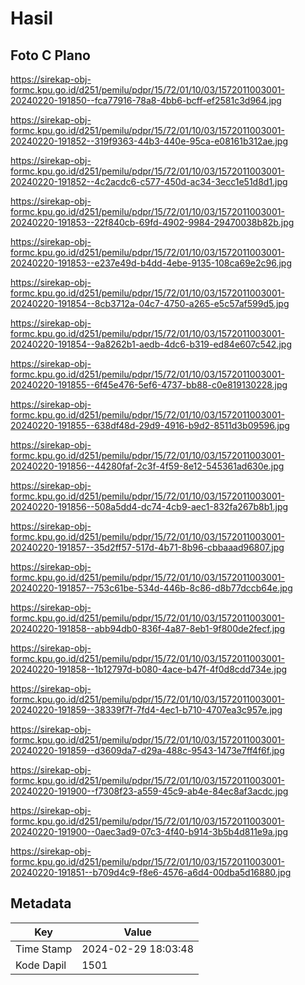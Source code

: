 # Hasil

## Foto C Plano

https://sirekap-obj-formc.kpu.go.id/d251/pemilu/pdpr/15/72/01/10/03/1572011003001-20240220-191850--fca77916-78a8-4bb6-bcff-ef2581c3d964.jpg

https://sirekap-obj-formc.kpu.go.id/d251/pemilu/pdpr/15/72/01/10/03/1572011003001-20240220-191852--319f9363-44b3-440e-95ca-e08161b312ae.jpg

https://sirekap-obj-formc.kpu.go.id/d251/pemilu/pdpr/15/72/01/10/03/1572011003001-20240220-191852--4c2acdc6-c577-450d-ac34-3ecc1e51d8d1.jpg

https://sirekap-obj-formc.kpu.go.id/d251/pemilu/pdpr/15/72/01/10/03/1572011003001-20240220-191853--22f840cb-69fd-4902-9984-29470038b82b.jpg

https://sirekap-obj-formc.kpu.go.id/d251/pemilu/pdpr/15/72/01/10/03/1572011003001-20240220-191853--e237e49d-b4dd-4ebe-9135-108ca69e2c96.jpg

https://sirekap-obj-formc.kpu.go.id/d251/pemilu/pdpr/15/72/01/10/03/1572011003001-20240220-191854--8cb3712a-04c7-4750-a265-e5c57af599d5.jpg

https://sirekap-obj-formc.kpu.go.id/d251/pemilu/pdpr/15/72/01/10/03/1572011003001-20240220-191854--9a8262b1-aedb-4dc6-b319-ed84e607c542.jpg

https://sirekap-obj-formc.kpu.go.id/d251/pemilu/pdpr/15/72/01/10/03/1572011003001-20240220-191855--6f45e476-5ef6-4737-bb88-c0e819130228.jpg

https://sirekap-obj-formc.kpu.go.id/d251/pemilu/pdpr/15/72/01/10/03/1572011003001-20240220-191855--638df48d-29d9-4916-b9d2-8511d3b09596.jpg

https://sirekap-obj-formc.kpu.go.id/d251/pemilu/pdpr/15/72/01/10/03/1572011003001-20240220-191856--44280faf-2c3f-4f59-8e12-545361ad630e.jpg

https://sirekap-obj-formc.kpu.go.id/d251/pemilu/pdpr/15/72/01/10/03/1572011003001-20240220-191856--508a5dd4-dc74-4cb9-aec1-832fa267b8b1.jpg

https://sirekap-obj-formc.kpu.go.id/d251/pemilu/pdpr/15/72/01/10/03/1572011003001-20240220-191857--35d2ff57-517d-4b71-8b96-cbbaaad96807.jpg

https://sirekap-obj-formc.kpu.go.id/d251/pemilu/pdpr/15/72/01/10/03/1572011003001-20240220-191857--753c61be-534d-446b-8c86-d8b77dccb64e.jpg

https://sirekap-obj-formc.kpu.go.id/d251/pemilu/pdpr/15/72/01/10/03/1572011003001-20240220-191858--abb94db0-836f-4a87-8eb1-9f800de2fecf.jpg

https://sirekap-obj-formc.kpu.go.id/d251/pemilu/pdpr/15/72/01/10/03/1572011003001-20240220-191858--1b12797d-b080-4ace-b47f-4f0d8cdd734e.jpg

https://sirekap-obj-formc.kpu.go.id/d251/pemilu/pdpr/15/72/01/10/03/1572011003001-20240220-191859--38339f7f-7fd4-4ec1-b710-4707ea3c957e.jpg

https://sirekap-obj-formc.kpu.go.id/d251/pemilu/pdpr/15/72/01/10/03/1572011003001-20240220-191859--d3609da7-d29a-488c-9543-1473e7ff4f6f.jpg

https://sirekap-obj-formc.kpu.go.id/d251/pemilu/pdpr/15/72/01/10/03/1572011003001-20240220-191900--f7308f23-a559-45c9-ab4e-84ec8af3acdc.jpg

https://sirekap-obj-formc.kpu.go.id/d251/pemilu/pdpr/15/72/01/10/03/1572011003001-20240220-191900--0aec3ad9-07c3-4f40-b914-3b5b4d811e9a.jpg

https://sirekap-obj-formc.kpu.go.id/d251/pemilu/pdpr/15/72/01/10/03/1572011003001-20240220-191851--b709d4c9-f8e6-4576-a6d4-00dba5d16880.jpg


## Metadata

| Key        | Value               |
| ---------- | ------------------- |
| Time Stamp | 2024-02-29 18:03:48 |
| Kode Dapil | 1501                |



